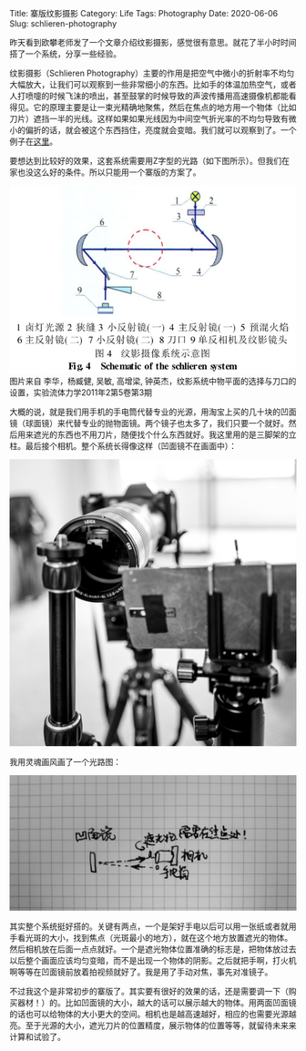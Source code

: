 Title: 寨版纹影摄影
Category: Life
Tags: Photography
Date: 2020-06-06
Slug: schlieren-photography

昨天看到欧攀老师发了一个文章介绍纹影摄影，感觉很有意思。就花了半小时时间搭了一个系统，分享一些经验。

纹影摄影（Schlieren Photography）主要的作用是把空气中微小的折射率不均匀大幅放大，让我们可以观察到一些非常细小的东西。比如手的体温加热空气，或者人打喷嚏的时候飞沫的喷出，甚至鼓掌的时候导致的声波传播用高速摄像机都能看得见。它的原理主要是让一束光精确地聚焦，然后在焦点的地方用一个物体（比如刀片）遮挡一半的光线。这样如果如果光线因为中间空气折光率的不均匀导致有微小的偏折的话，就会被这个东西挡住，亮度就会变暗。我们就可以观察到了。一个例子在[这里](https://www.bilibili.com/video/BV1Xz4y197jx)。

要想达到比较好的效果，这套系统需要用Z字型的光路（如下图所示）。但我们在家也没这么好的条件。所以只能用一个寨版的方案了。

![Ideal optical chart](images/Schlieren-framework.jpg)
图片来自 李华，杨臧健, 吴敏, 高增梁, 钟英杰，纹影系统中物平面的选择与刀口的设置，实验流体力学2011年2第5卷第3期

大概的说，就是我们用手机的手电筒代替专业的光源，用淘宝上买的几十块的凹面镜（球面镜）来代替专业的抛物面镜。两个镜子也太多了，我们只要一个就好。然后用来遮光的东西也不用刀片，随便找个什么东西就好。我这里用的是三脚架的立柱。最后接个相机。整个系统长得像这样（凹面镜不在画面中）：

![My gears](images/Schlieren-gears.jpg)

我用灵魂画风画了一个光路图：

![Actual optical chart](images/Schlieren-optical.jpg)

其实整个系统挺好搭的。关键有两点，一个是架好手电以后可以用一张纸或者就用手看光斑的大小，找到焦点（光斑最小的地方），就在这个地方放置遮光的物体。然后相机放在后面一点点就好。一个是遮光物体位置准确的标志是，把物体放过去以后整个画面应该均匀变暗，而不是出现一个物体的阴影。之后就把手啊，打火机啊等等在凹面镜前放着拍视频就好了。我是用了手动对焦，事先对准镜子。

不过我这个是非常初步的寨版了。其实要有很好的效果的话，还是需要调一下（购买器材！）的。比如凹面镜的大小，越大的话可以展示越大的物体。用两面凹面镜的话也可以给物体的大小更大的空间。相机也是越高速越好，相应的也需要光源越亮。至于光源的大小，遮光刀片的位置精度，展示物体的位置等等，就留待未来来计算和试验了。

